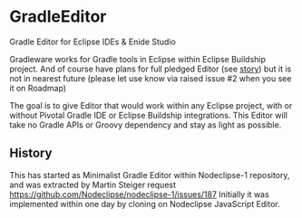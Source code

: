 # GradleEditor

Gradle Editor for Eclipse IDEs &amp; Enide Studio

Gradleware works for Gradle tools in Eclipse within Eclipse Buildship project.
And of course have plans for full pledged Editor 
(see [story](https://github.com/eclipse/buildship/blob/master/docs/stories/Editor.md))
but it is not in nearest future (please let use know via raised issue #2 when you see it on Roadmap)

The goal is to give Editor that would work within any Eclipse project, 
with or without Pivotal Gradle IDE or Eclipse Buildship integrations.
This Editor will take no Gradle APIs or Groovy dependency and stay as light as possible.

## History

This has started as Minimalist Gradle Editor within Nodeclipse-1 repository,
and was extracted by Martin Steiger request https://github.com/Nodeclipse/nodeclipse-1/issues/187
Initially it was implemented within one day by cloning on Nodeclipse JavaScript Editor.
